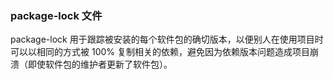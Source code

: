 ### package-lock 文件

package-lock 用于跟踪被安装的每个软件包的确切版本，以便别人在使用项目时可以以相同的方式被 100% 复制相关的依赖，避免因为依赖版本问题造成项目崩溃（即使软件包的维护者更新了软件包）。

```

```
